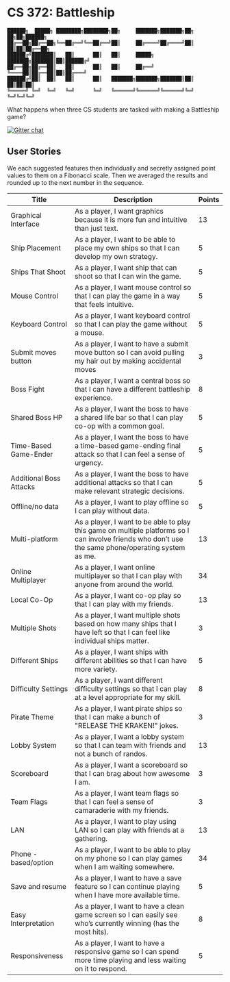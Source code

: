 # CS 372: Battleship

```
██████╗  █████╗ ████████╗████████╗██╗     ███████╗███████╗██╗  ██╗██╗██████╗ 
██╔══██╗██╔══██╗╚══██╔══╝╚══██╔══╝██║     ██╔════╝██╔════╝██║  ██║██║██╔══██╗
██████╔╝███████║   ██║      ██║   ██║     █████╗  ███████╗███████║██║██████╔╝
██╔══██╗██╔══██║   ██║      ██║   ██║     ██╔══╝  ╚════██║██╔══██║██║██╔═══╝ 
██████╔╝██║  ██║   ██║      ██║   ███████╗███████╗███████║██║  ██║██║██║     
╚═════╝ ╚═╝  ╚═╝   ╚═╝      ╚═╝   ╚══════╝╚══════╝╚══════╝╚═╝  ╚═╝╚═╝╚═╝     
```

What happens when three CS students are tasked with making a Battleship game?

[![Gitter chat](https://badges.gitter.im/gitterHQ/gitter.png)](https://gitter.im/cs372-battleship/Lobby)

## User Stories
We each suggested features then individually and secretly assigned point values to them on a Fibonacci scale. Then we averaged the results and rounded up to the next number in the sequence.

| **Title**               | **Description**                                                                                                                                      | **Points** |
|-------------------------|------------------------------------------------------------------------------------------------------------------------------------------------------|------------|
| Graphical Interface     | As a player, I want graphics because it is more fun and intuitive than just text.                                                                    | 13         |
| Ship Placement          | As a player, I want to be able to place my own ships so that I can develop my own strategy.                                                          | 5          |
| Ships That Shoot        | As a player, I want ship that can shoot so that I can win the game.                                                                                  | 5          |
| Mouse Control           | As a player, I want mouse control so that I can play the game in a way that feels intuitive.                                                         | 5          |
| Keyboard Control        | As a player, I want keyboard control so that I can play the game without a mouse.                                                                    | 5          |
| Submit moves button     | As a player, I want to have a submit move button so I can avoid pulling my hair out by making accidental moves                                       | 3          |
| Boss Fight              | As a player, I want a central boss so that I can have a different battleship experience.                                                             | 8          |
| Shared Boss HP          | As a player, I want the boss to have a shared life bar so that I can play co-op with a common goal.                                                  | 5          |
| Time-Based Game-Ender   | As a player, I want the boss to have a time-based game-ending final attack so that I can feel a sense of urgency.                                    | 5          |
| Additional Boss Attacks | As a player, I want the boss to have additional attacks so that I can make relevant strategic decisions.                                             | 5          |
| Offline/no data         | As a player, I want to play offline so I can play without data.                                                                                      | 5          |
| Multi-platform          | As a player, I want to be able to play this game on multiple platforms so I can involve friends who don’t use the same phone/operating system as me. | 13         |
| Online Multiplayer      | As a player, I want online multiplayer so that I can play with anyone from around the world.                                                         | 34         |
| Local Co-Op             | As a player, I want co-op play so that I can play with my friends.                                                                                   | 13         |
| Multiple Shots          | As a player, I want multiple shots based on how many ships that I have left so that I can feel like individual ships matter.                         | 3          |
| Different Ships         | As a player, I want ships with different abilities so that I can have more variety.                                                                  | 5          |
| Difficulty Settings     | As a player, I want different difficulty settings so that I can play at a level appropriate for my skill.                                            | 8          |
| Pirate Theme            | As a player, I want pirate ships so that I can make a bunch of "RELEASE THE KRAKEN!" jokes.                                                          | 3          |
| Lobby System            | As a player, I want a lobby system so that I can team with friends and not a bunch of randos.                                                        | 13         |
| Scoreboard              | As a player, I want a scoreboard so that I can brag about how awesome I am.                                                                          | 3          |
| Team Flags              | As a player, I want team flags so that I can feel a sense of camaraderie with my friends.                                                            | 3          |
| LAN                     | As a player, I want to play using LAN so I can play with friends at a gathering.                                                                     | 13         |
| Phone - based/option    | As a player, I want to be able to play on my phone so I can play games when I am waiting somewhere.                                                  | 34         |
| Save and resume         | As a player, I want to have a save feature so I can continue playing when I have more available time.                                                | 5          |
| Easy Interpretation     | As a player, I want to have a clean game screen so I can easily see who’s currently winning (has the most hits).                                     | 8          |
| Responsiveness          | As a player, I want to have a responsive game so I can spend more time playing and less waiting on it to respond.                                    | 5          |
